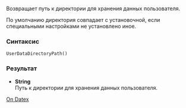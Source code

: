 Возвращает путь к директории для хранения данных пользователя.

По умолчанию директория совпадает с установочной, если специальными настройками не установлено иное.

### Синтаксис
`UserDataDirectoryPath()`

### Результат
- **String**  
    Путь к директории для хранения данных пользователя.

[On Datex](http://docs.datex.ru/article.htm?id=5620276892448878847)